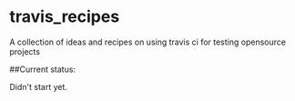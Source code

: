 travis_recipes
==============

A collection of ideas and recipes on using travis ci for testing opensource projects

##Current status:

Didn't start yet.

